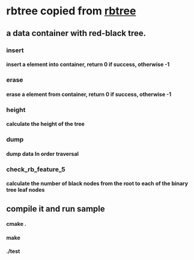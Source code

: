 # rbtree copied from [rbtree](https://github.com/zhaozhencn/rbtree)

## a data container with red-black tree.

### insert

#### insert a element into container, return 0 if success, otherwise -1

### erase

#### erase a element from container, return 0 if success, otherwise -1

### height

#### calculate the height of the tree

### dump

#### dump data In order traversal

### check_rb_feature_5

#### calculate the number of black nodes from the root to each of the binary tree leaf nodes

## compile it and run sample

#### cmake .

#### make

#### ./test



